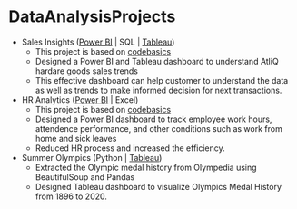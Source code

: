 # DataAnalysisProjects
- Sales Insights ([Power BI](https://app.powerbi.com/links/ppJIODKXzZ?ctid=9fa4f438-b1e6-473b-803f-86f8aedf0dec&pbi_source=linkShare) | SQL | [Tableau](https://public.tableau.com/views/Sales_Insight_16775650381330/Dashboard1?:language=en-US&:display_count=n&:origin=viz_share_link))
  - This project is based on [codebasics](https://github.com/codebasics/DataAnalysisProjects)
  - Designed a Power BI and Tableau dashboard to understand AtliQ hardare goods sales trends
  - This effective dashboard can help customer to understand the data as well as trends to make informed decision for next transactions.
- HR Analytics ([Power BI](https://app.powerbi.com/links/IYlC4U46C8?ctid=9fa4f438-b1e6-473b-803f-86f8aedf0dec&pbi_source=linkShare) | Excel)
  - This project is based on [codebasics](https://github.com/codebasics/DataAnalysisProjects)
  - Designed a Power BI dashboard to track employee work hours, attendence performance, and other conditions such as work from home and sick leaves
  - Reduced HR process and increased the efficiency.
- Summer Olympics (Python | [Tableau](https://public.tableau.com/views/SummerOlympicsMedal/Dashboard1?:language=en-US&:display_count=n&:origin=viz_share_link))
  - Extracted the Olympic medal history from Olympedia using BeautifulSoup and Pandas
  - Designed Tableau dashboard to visualize Olympics Medal History from 1896 to 2020.
